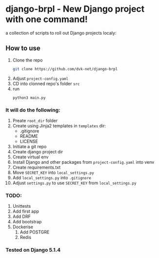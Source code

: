 # django-brpl - New Django project with one command!

a collection of scripts to roll out Django projects localy: 

## How to use

1. Clone the repo
    ```bash
    git clone https://github.com/dvk-net/django-brpl
    ```
1. Adjust `project-config.yaml`
1. CD into clonned repo's folder `src`
1. run
    ```python3
    python3 main.py
    ```


### It will do the following:

1. Preate `root_dir` folder
1. Create using Jinja2 templates in `templates` dir:
    - .gitignore
    - README
    - LICENSE
1. Initiate a git repo
1. Create django project dir
1. Create virtual env
1. Install Django and other packages from `project-config.yaml` into venv
1. Create requirements.txt
1. Move `SECRET_KEY` into `local_settings.py`
1. Add `local_settings.py` into `.gitignore`
1. Adjust `settings.py` to use `SECRET_KEY` from `local_settings.py`

### TODO:


1. Unittests
1. Add first app
1. Add DRF
1. Add bootstrap
1. Dockerise 
    1. Add POSTGRE
    1. Redis

### Tested on Django 5.1.4
